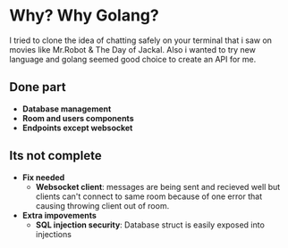 # Why? Why Golang?

I tried to clone the idea of chatting safely on your terminal that i saw on movies like Mr.Robot & The Day of Jackal.
Also i wanted to try new language and golang seemed good choice to create an API for me.

## Done part

- **Database management**
- **Room and users components**
- **Endpoints except websocket**

## Its not complete

- **Fix needed**
    - **Websocket client**: messages are being sent and recieved well but clients can't connect to same room because of one error that causing throwing client out of room.
- **Extra impovements**
    - **SQL injection security**: Database struct is easily exposed into injections
